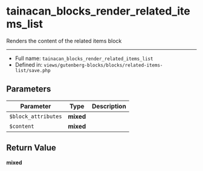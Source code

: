 # tainacan_blocks_render_related_items_list


Renders the content of the related items block

***

* Full name: `tainacan_blocks_render_related_items_list`
* Defined in: `views/gutenberg-blocks/blocks/related-items-list/save.php`

## Parameters

| Parameter           | Type      | Description |
|---------------------|-----------|-------------|
| `$block_attributes` | **mixed** |             |
| `$content`          | **mixed** |             |

## Return Value

**mixed**

